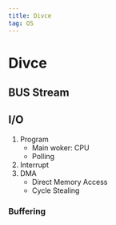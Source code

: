 ```yaml
---  
title: Divce  
tag: OS  
---  
```


# Divce  

## BUS Stream  

## I/O  
1. Program    
	- Main woker: CPU  
	- Polling  
2. Interrupt  
3. DMA  
	- Direct Memory Access  
	- Cycle Stealing  

### Buffering  




